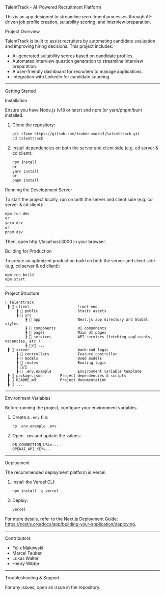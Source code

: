 TalentTrack - AI-Powered Recruitment Platform

This is an app designed to streamline recruitment processes through AI-driven job profile creation, suitability scoring, and interview preparation.

Project Overview

TalentTrack is built to assist recruiters by automating candidate evaluation and improving hiring decisions. This project includes:

- AI-generated suitability scores based on candidate profiles.
- Automated interview question generation to streamline interview preparation.
- A user-friendly dashboard for recruiters to manage applications.
- Integration with LinkedIn for candidate sourcing.

---

Getting Started

Installation

Ensure you have Node.js (v18 or later) and npm (or yarn/pnpm/bun) installed.

1. Clone the repository:
   ```bash
   git clone https://github.com/teuber-marcel/talenttrack.git
   cd talenttrack
   ```
2. Install dependencies on both the server and client side (e.g. cd server & cd client):
   ```bash
   npm install
   or
   yarn install
   or
   pnpm install
   ```

Running the Development Server

To start the project locally, run on both the server and client side (e.g. cd server & cd client):

```bash
npm run dev
or
yarn dev
or
pnpm dev
```

Then, open http://localhost:3000 in your browser.

Building for Production

To create an optimized production build on both the server and client side (e.g. cd server & cd client):

```bash
npm run build
npm start
```

---

Project Structure

```
📂 talenttrack
 ┣ 📂 client                      front-end
     ┣ 📂 public                  Static assets
     ┣ 📂 src
         ┣ 📂 app                 Next.js app directory and Global styles
         ┣ 📂 components          UI components
         ┣ 📂 pages               Main UI pages
         ┣ 📂 services            API services (fetching applicants, vacancies, etc.)
         ┣ 📂/📜 ...
 ┣ 📂 server                      back-end logic
     ┣ 📂 controllers             Feature controller
     ┣ 📂 models                  Used models
     ┣ 📂 routes                  Routing logic
     ┣ 📂/📜 ...
     ┣ 📜 .env.example            Environment variable template
 ┣ 📜 package.json        Project dependencies & scripts
 ┣ 📜 README.md           Project documentation
 ┣ 📜 ...
```

---

Environment Variables

Before running the project, configure your environment variables.

1. Create a `.env` file:
   ```bash
   cp .env.example .env
   ```
2. Open `.env` and update the values:
   ```
   DB_CONNECTION_URL=...
   OPENAI_API_KEY=...
   ```

---

Deployment

The recommended deployment platform is Vercel.

1. Install the Vercel CLI:
   ```bash
   npm install -g vercel
   ```
2. Deploy:
   ```bash
   vercel
   ```

For more details, refer to the Next.js Deployment Guide: https://nextjs.org/docs/app/building-your-application/deploying.

---

Contributors

- Felix Makowski
- Marcel Teuber
- Lukas Walter
- Henry Wibbe

---

Troubleshooting & Support

For any issues, open an issue in the repository.
